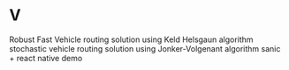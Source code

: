 # V
Robust Fast Vehicle routing solution using Keld Helsgaun algorithm
stochastic vehicle routing solution using Jonker-Volgenant algorithm
sanic + react native demo
